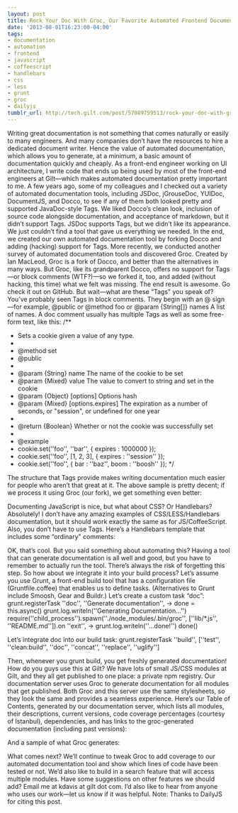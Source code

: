 ```yaml
---
layout: post
title: Rock Your Doc With Groc, Our Favorite Automated Frontend Documentation Tool
date: '2013-08-01T16:23:00-04:00'
tags:
- documentation
- automation
- frontend
- javascript
- coffeescript
- handlebars
- css
- less
- grunt
- groc
- dailyjs
tumblr_url: http://tech.gilt.com/post/57089759513/rock-your-doc-with-groc-our-favorite-automated
---
```

Writing great documentation is not something that comes naturally or easily to many engineers. And many companies don’t have the resources to hire a dedicated document writer. Hence the value of automated documentation, which allows you to generate, at a minimum, a basic amount of documentation quickly and cheaply.
As a front-end engineer working on UI architecture, I write code that ends up being used by most of the front-end engineers at Gilt—which makes automated documentation pretty important to me. A few years ago, some of my colleagues and I checked out a variety of automated documentation tools, including JSDoc, jGrouseDoc, YUIDoc, DocumentJS, and Docco, to see if any of them both looked pretty and supported JavaDoc-style Tags. We liked Docco’s clean look, inclusion of source code alongside documentation, and acceptance of markdown, but it didn’t support Tags. JSDoc supports Tags, but we didn’t like its appearance. We just couldn’t find a tool that gave us everything we needed. In the end, we created our own automated documentation tool by forking Docco and adding (hacking) support for Tags.
More recently, we conducted another survey of automated documentation tools and discovered Groc. Created by Ian MacLeod, Groc is a fork of Docco, and better than the alternatives in many ways. But Groc, like its grandparent Docco, offers no support for Tags—or block comments (WTF?)—so we forked it, too, and added (without hacking, this time) what we felt was missing. The end result is awesome. Go check it out on GitHub.
But wait—what are these “Tags" you speak of?
You’ve probably seen Tags in block comments. They begin with an @ sign—for example, @public or @method foo or @param {String[]} names A list of names.
A doc comment usually has multiple Tags as well as some free-form text, like this:
/**
 * Sets a cookie given a value of any type.
 *
 * @method    set
 * @public
 *
 * @param     {String}   name               The name of the cookie to be set
 * @param     {Mixed}    value              The value to convert to string and set in the cookie
 * @param     {Object}   [options]          Options hash
 * @param     {Mixed}    [options.expires]  The expiration as a number of seconds, or "session", or undefined for one year
 *
 * @return    {Boolean}                     Whether or not the cookie was successfully set
 *
 * @example
 *   cookie.set(''foo'', ''bar'', { expires : 1000000 });
 *   cookie.set(''foo'', [1, 2, 3], { expires : ''session'' });
 *   cookie.set(''foo'', { bar : ''baz'', boom : ''boosh'' });
 */

The structure that Tags provide makes writing documentation much easier for people who aren’t that great at it. The above sample is pretty decent; if we process it using Groc (our fork), we get something even better:

Documenting JavaScript is nice, but what about CSS? Or Handlebars?
Absolutely! I don’t have any amazing examples of CSS/LESS/Handlebars documentation, but it should work exactly the same as for JS/CoffeeScript. Also, you don’t have to use Tags. Here’s a Handlebars template that includes some “ordinary" comments:

OK, that’s cool. But you said something about automating this?
Having a tool that can generate documentation is all well and good, but you have to remember to actually run the tool. There’s always the risk of forgetting this step. So how about we integrate it into your build process?
Let’s assume you use Grunt, a front-end build tool that has a configuration file (Gruntfile.coffee) that enables us to define tasks. (Alternatives to Grunt include Smoosh, Gear and Buildr.) Let’s create a custom task “doc”:
grunt.registerTask ''doc'', ''Generate documentation'', ->
  done = this.async()
  grunt.log.writeln(''Generating Documentation...'')
  require(''child_process'').spawn(''./node_modules/.bin/groc'', [''lib/*.js'', ''README.md'']).on ''exit'', ->
    grunt.log.writeln(''...done!'')
    done()

Let’s integrate doc into our build task:
grunt.registerTask ''build'', [''test'', ''clean:build'', ''doc'', ''concat'', ''replace'', ''uglify'']

Then, whenever you grunt build, you get freshly generated documentation!
How do you guys use this at Gilt?
We have lots of small JS/CSS modules at Gilt, and they all get published to one place: a private npm registry. Our documentation server uses Groc to generate documentation for all modules that get published. Both Groc and this server use the same stylesheets, so they look the same and provides a seamless experience.
Here’s our Table of Contents, generated by our documentation server, which lists all modules, their descriptions, current versions, code coverage percentages (courtesy of Istanbul), dependencies, and has links to the groc-generated documentation (including past versions):

And a sample of what Groc generates:

What comes next?
We’ll continue to tweak Groc to add coverage to our automated documentation tool and show which lines of code have been tested or not. We’d also like to build in a search feature that will access multiple modules. Have some suggestions on other features we should add? Email me at kdavis at gilt dot com. I’d also like to hear from anyone who uses our work—let us know if it was helpful.
Note: Thanks to DailyJS for citing this post.
